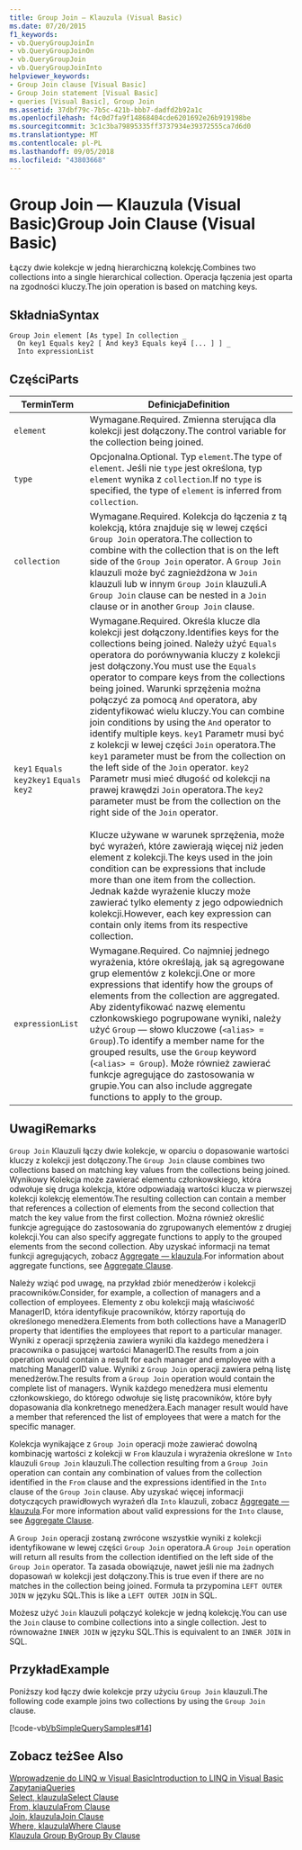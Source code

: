 ```yaml
---
title: Group Join — Klauzula (Visual Basic)
ms.date: 07/20/2015
f1_keywords:
- vb.QueryGroupJoinIn
- vb.QueryGroupJoinOn
- vb.QueryGroupJoin
- vb.QueryGroupJoinInto
helpviewer_keywords:
- Group Join clause [Visual Basic]
- Group Join statement [Visual Basic]
- queries [Visual Basic], Group Join
ms.assetid: 37dbf79c-7b5c-421b-bbb7-dadfd2b92a1c
ms.openlocfilehash: f4c0d7fa9f14868404cde6201692e26b919198be
ms.sourcegitcommit: 3c1c3ba79895335ff3737934e39372555ca7d6d0
ms.translationtype: MT
ms.contentlocale: pl-PL
ms.lasthandoff: 09/05/2018
ms.locfileid: "43803668"
---
```

# <a name="group-join-clause-visual-basic"></a><span data-ttu-id="ff9dd-102">Group Join — Klauzula (Visual Basic)</span><span class="sxs-lookup"><span data-stu-id="ff9dd-102">Group Join Clause (Visual Basic)</span></span>
<span data-ttu-id="ff9dd-103">Łączy dwie kolekcje w jedną hierarchiczną kolekcję.</span><span class="sxs-lookup"><span data-stu-id="ff9dd-103">Combines two collections into a single hierarchical collection.</span></span> <span data-ttu-id="ff9dd-104">Operacja łączenia jest oparta na zgodności kluczy.</span><span class="sxs-lookup"><span data-stu-id="ff9dd-104">The join operation is based on matching keys.</span></span>  
  
## <a name="syntax"></a><span data-ttu-id="ff9dd-105">Składnia</span><span class="sxs-lookup"><span data-stu-id="ff9dd-105">Syntax</span></span>  
  
```  
Group Join element [As type] In collection _  
  On key1 Equals key2 [ And key3 Equals key4 [... ] ] _  
  Into expressionList  
```  
  
## <a name="parts"></a><span data-ttu-id="ff9dd-106">Części</span><span class="sxs-lookup"><span data-stu-id="ff9dd-106">Parts</span></span>  
  
|<span data-ttu-id="ff9dd-107">Termin</span><span class="sxs-lookup"><span data-stu-id="ff9dd-107">Term</span></span>|<span data-ttu-id="ff9dd-108">Definicja</span><span class="sxs-lookup"><span data-stu-id="ff9dd-108">Definition</span></span>|  
|---|---|  
|`element`|<span data-ttu-id="ff9dd-109">Wymagane.</span><span class="sxs-lookup"><span data-stu-id="ff9dd-109">Required.</span></span> <span data-ttu-id="ff9dd-110">Zmienna sterująca dla kolekcji jest dołączony.</span><span class="sxs-lookup"><span data-stu-id="ff9dd-110">The control variable for the collection being joined.</span></span>|  
|`type`|<span data-ttu-id="ff9dd-111">Opcjonalna.</span><span class="sxs-lookup"><span data-stu-id="ff9dd-111">Optional.</span></span> <span data-ttu-id="ff9dd-112">Typ `element`.</span><span class="sxs-lookup"><span data-stu-id="ff9dd-112">The type of `element`.</span></span> <span data-ttu-id="ff9dd-113">Jeśli nie `type` jest określona, typ `element` wynika z `collection`.</span><span class="sxs-lookup"><span data-stu-id="ff9dd-113">If no `type` is specified, the type of `element` is inferred from `collection`.</span></span>|  
|`collection`|<span data-ttu-id="ff9dd-114">Wymagane.</span><span class="sxs-lookup"><span data-stu-id="ff9dd-114">Required.</span></span> <span data-ttu-id="ff9dd-115">Kolekcja do łączenia z tą kolekcją, która znajduje się w lewej części `Group Join` operatora.</span><span class="sxs-lookup"><span data-stu-id="ff9dd-115">The collection to combine with the collection that is on the left side of the `Group Join` operator.</span></span> <span data-ttu-id="ff9dd-116">A `Group Join` klauzuli może być zagnieżdżona w `Join` klauzuli lub w innym `Group Join` klauzuli.</span><span class="sxs-lookup"><span data-stu-id="ff9dd-116">A `Group Join` clause can be nested in a `Join` clause or in another `Group Join` clause.</span></span>|  
|<span data-ttu-id="ff9dd-117">`key1` `Equals` `key2`</span><span class="sxs-lookup"><span data-stu-id="ff9dd-117">`key1` `Equals` `key2`</span></span>|<span data-ttu-id="ff9dd-118">Wymagane.</span><span class="sxs-lookup"><span data-stu-id="ff9dd-118">Required.</span></span> <span data-ttu-id="ff9dd-119">Określa klucze dla kolekcji jest dołączony.</span><span class="sxs-lookup"><span data-stu-id="ff9dd-119">Identifies keys for the collections being joined.</span></span> <span data-ttu-id="ff9dd-120">Należy użyć `Equals` operatora do porównywania kluczy z kolekcji jest dołączony.</span><span class="sxs-lookup"><span data-stu-id="ff9dd-120">You must use the `Equals` operator to compare keys from the collections being joined.</span></span> <span data-ttu-id="ff9dd-121">Warunki sprzężenia można połączyć za pomocą `And` operatora, aby zidentyfikować wielu kluczy.</span><span class="sxs-lookup"><span data-stu-id="ff9dd-121">You can combine join conditions by using the `And` operator to identify multiple keys.</span></span> <span data-ttu-id="ff9dd-122">`key1` Parametr musi być z kolekcji w lewej części `Join` operatora.</span><span class="sxs-lookup"><span data-stu-id="ff9dd-122">The `key1` parameter must be from the collection on the left side of the `Join` operator.</span></span> <span data-ttu-id="ff9dd-123">`key2` Parametr musi mieć długość od kolekcji na prawej krawędzi `Join` operatora.</span><span class="sxs-lookup"><span data-stu-id="ff9dd-123">The `key2` parameter must be from the collection on the right side of the `Join` operator.</span></span><br /><br /> <span data-ttu-id="ff9dd-124">Klucze używane w warunek sprzężenia, może być wyrażeń, które zawierają więcej niż jeden element z kolekcji.</span><span class="sxs-lookup"><span data-stu-id="ff9dd-124">The keys used in the join condition can be expressions that include more than one item from the collection.</span></span> <span data-ttu-id="ff9dd-125">Jednak każde wyrażenie kluczy może zawierać tylko elementy z jego odpowiednich kolekcji.</span><span class="sxs-lookup"><span data-stu-id="ff9dd-125">However, each key expression can contain only items from its respective collection.</span></span>|  
|`expressionList`|<span data-ttu-id="ff9dd-126">Wymagane.</span><span class="sxs-lookup"><span data-stu-id="ff9dd-126">Required.</span></span> <span data-ttu-id="ff9dd-127">Co najmniej jednego wyrażenia, które określają, jak są agregowane grup elementów z kolekcji.</span><span class="sxs-lookup"><span data-stu-id="ff9dd-127">One or more expressions that identify how the groups of elements from the collection are aggregated.</span></span> <span data-ttu-id="ff9dd-128">Aby zidentyfikować nazwę elementu członkowskiego pogrupowane wyniki, należy użyć `Group` — słowo kluczowe (`<alias> = Group`).</span><span class="sxs-lookup"><span data-stu-id="ff9dd-128">To identify a member name for the grouped results, use the `Group` keyword (`<alias> = Group`).</span></span> <span data-ttu-id="ff9dd-129">Może również zawierać funkcje agregujące do zastosowania w grupie.</span><span class="sxs-lookup"><span data-stu-id="ff9dd-129">You can also include aggregate functions to apply to the group.</span></span>|  
  
## <a name="remarks"></a><span data-ttu-id="ff9dd-130">Uwagi</span><span class="sxs-lookup"><span data-stu-id="ff9dd-130">Remarks</span></span>  
 <span data-ttu-id="ff9dd-131">`Group Join` Klauzuli łączy dwie kolekcje, w oparciu o dopasowanie wartości kluczy z kolekcji jest dołączony.</span><span class="sxs-lookup"><span data-stu-id="ff9dd-131">The `Group Join` clause combines two collections based on matching key values from the collections being joined.</span></span> <span data-ttu-id="ff9dd-132">Wynikowy Kolekcja może zawierać elementu członkowskiego, która odwołuje się druga kolekcja, które odpowiadają wartości klucza w pierwszej kolekcji kolekcję elementów.</span><span class="sxs-lookup"><span data-stu-id="ff9dd-132">The resulting collection can contain a member that references a collection of elements from the second collection that match the key value from the first collection.</span></span> <span data-ttu-id="ff9dd-133">Można również określić funkcje agregujące do zastosowania do zgrupowanych elementów z drugiej kolekcji.</span><span class="sxs-lookup"><span data-stu-id="ff9dd-133">You can also specify aggregate functions to apply to the grouped elements from the second collection.</span></span> <span data-ttu-id="ff9dd-134">Aby uzyskać informacji na temat funkcji agregujących, zobacz [Aggregate — klauzula](../../../visual-basic/language-reference/queries/aggregate-clause.md).</span><span class="sxs-lookup"><span data-stu-id="ff9dd-134">For information about aggregate functions, see [Aggregate Clause](../../../visual-basic/language-reference/queries/aggregate-clause.md).</span></span>  
  
 <span data-ttu-id="ff9dd-135">Należy wziąć pod uwagę, na przykład zbiór menedżerów i kolekcji pracowników.</span><span class="sxs-lookup"><span data-stu-id="ff9dd-135">Consider, for example, a collection of managers and a collection of employees.</span></span> <span data-ttu-id="ff9dd-136">Elementy z obu kolekcji mają właściwość ManagerID, która identyfikuje pracowników, którzy raportują do określonego menedżera.</span><span class="sxs-lookup"><span data-stu-id="ff9dd-136">Elements from both collections have a ManagerID property that identifies the employees that report to a particular manager.</span></span> <span data-ttu-id="ff9dd-137">Wyniki z operacji sprzężenia zawiera wyniki dla każdego menedżera i pracownika o pasującej wartości ManagerID.</span><span class="sxs-lookup"><span data-stu-id="ff9dd-137">The results from a join operation would contain a result for each manager and employee with a matching ManagerID value.</span></span> <span data-ttu-id="ff9dd-138">Wyniki z `Group Join` operacji zawiera pełną listę menedżerów.</span><span class="sxs-lookup"><span data-stu-id="ff9dd-138">The results from a `Group Join` operation would contain the complete list of managers.</span></span> <span data-ttu-id="ff9dd-139">Wynik każdego menedżera musi elementu członkowskiego, do którego odwołuje się listę pracowników, które były dopasowania dla konkretnego menedżera.</span><span class="sxs-lookup"><span data-stu-id="ff9dd-139">Each manager result would have a member that referenced the list of employees that were a match for the specific manager.</span></span>  
  
 <span data-ttu-id="ff9dd-140">Kolekcja wynikające z `Group Join` operacji może zawierać dowolną kombinację wartości z kolekcji w `From` klauzula i wyrażenia określone w `Into` klauzuli `Group Join` klauzuli.</span><span class="sxs-lookup"><span data-stu-id="ff9dd-140">The collection resulting from a `Group Join` operation can contain any combination of values from the collection identified in the `From` clause and the expressions identified in the `Into` clause of the `Group Join` clause.</span></span> <span data-ttu-id="ff9dd-141">Aby uzyskać więcej informacji dotyczących prawidłowych wyrażeń dla `Into` klauzuli, zobacz [Aggregate — klauzula](../../../visual-basic/language-reference/queries/aggregate-clause.md).</span><span class="sxs-lookup"><span data-stu-id="ff9dd-141">For more information about valid expressions for the `Into` clause, see [Aggregate Clause](../../../visual-basic/language-reference/queries/aggregate-clause.md).</span></span>  
  
 <span data-ttu-id="ff9dd-142">A `Group Join` operacji zostaną zwrócone wszystkie wyniki z kolekcji identyfikowane w lewej części `Group Join` operatora.</span><span class="sxs-lookup"><span data-stu-id="ff9dd-142">A `Group Join` operation will return all results from the collection identified on the left side of the `Group Join` operator.</span></span> <span data-ttu-id="ff9dd-143">Ta zasada obowiązuje, nawet jeśli nie ma żadnych dopasowań w kolekcji jest dołączony.</span><span class="sxs-lookup"><span data-stu-id="ff9dd-143">This is true even if there are no matches in the collection being joined.</span></span> <span data-ttu-id="ff9dd-144">Formuła ta przypomina `LEFT OUTER JOIN` w języku SQL.</span><span class="sxs-lookup"><span data-stu-id="ff9dd-144">This is like a `LEFT OUTER JOIN` in SQL.</span></span>  
  
 <span data-ttu-id="ff9dd-145">Możesz użyć `Join` klauzuli połączyć kolekcje w jedną kolekcję.</span><span class="sxs-lookup"><span data-stu-id="ff9dd-145">You can use the `Join` clause to combine collections into a single collection.</span></span> <span data-ttu-id="ff9dd-146">Jest to równoważne `INNER JOIN` w języku SQL.</span><span class="sxs-lookup"><span data-stu-id="ff9dd-146">This is equivalent to an `INNER JOIN` in SQL.</span></span>  
  
## <a name="example"></a><span data-ttu-id="ff9dd-147">Przykład</span><span class="sxs-lookup"><span data-stu-id="ff9dd-147">Example</span></span>  
 <span data-ttu-id="ff9dd-148">Poniższy kod łączy dwie kolekcje przy użyciu `Group Join` klauzuli.</span><span class="sxs-lookup"><span data-stu-id="ff9dd-148">The following code example joins two collections by using the `Group Join` clause.</span></span>  
  
 [!code-vb[VbSimpleQuerySamples#14](../../../visual-basic/language-reference/queries/codesnippet/VisualBasic/group-join-clause_1.vb)]  
  
## <a name="see-also"></a><span data-ttu-id="ff9dd-149">Zobacz też</span><span class="sxs-lookup"><span data-stu-id="ff9dd-149">See Also</span></span>  
 [<span data-ttu-id="ff9dd-150">Wprowadzenie do LINQ w Visual Basic</span><span class="sxs-lookup"><span data-stu-id="ff9dd-150">Introduction to LINQ in Visual Basic</span></span>](../../../visual-basic/programming-guide/language-features/linq/introduction-to-linq.md)  
 [<span data-ttu-id="ff9dd-151">Zapytania</span><span class="sxs-lookup"><span data-stu-id="ff9dd-151">Queries</span></span>](../../../visual-basic/language-reference/queries/index.md)  
 [<span data-ttu-id="ff9dd-152">Select, klauzula</span><span class="sxs-lookup"><span data-stu-id="ff9dd-152">Select Clause</span></span>](../../../visual-basic/language-reference/queries/select-clause.md)  
 [<span data-ttu-id="ff9dd-153">From, klauzula</span><span class="sxs-lookup"><span data-stu-id="ff9dd-153">From Clause</span></span>](../../../visual-basic/language-reference/queries/from-clause.md)  
 [<span data-ttu-id="ff9dd-154">Join, klauzula</span><span class="sxs-lookup"><span data-stu-id="ff9dd-154">Join Clause</span></span>](../../../visual-basic/language-reference/queries/join-clause.md)  
 [<span data-ttu-id="ff9dd-155">Where, klauzula</span><span class="sxs-lookup"><span data-stu-id="ff9dd-155">Where Clause</span></span>](../../../visual-basic/language-reference/queries/where-clause.md)  
 [<span data-ttu-id="ff9dd-156">Klauzula Group By</span><span class="sxs-lookup"><span data-stu-id="ff9dd-156">Group By Clause</span></span>](../../../visual-basic/language-reference/queries/group-by-clause.md)
